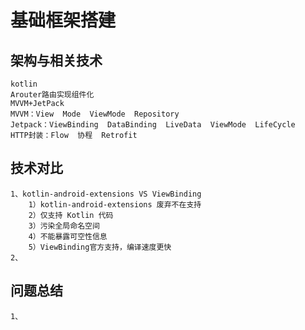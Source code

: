 # 基础框架搭建

## 架构与相关技术

    kotlin
    Arouter路由实现组件化
    MVVM+JetPack
    MVVM：View  Mode  ViewMode  Repository
    Jetpack：ViewBinding  DataBinding  LiveData  ViewMode  LifeCycle
    HTTP封装：Flow  协程  Retrofit

## 技术对比

    1、kotlin-android-extensions VS ViewBinding
        1）kotlin-android-extensions 废弃不在支持
        2）仅支持 Kotlin 代码
        3）污染全局命名空间
        4）不能暴露可空性信息
        5）ViewBinding官方支持，编译速度更快
    2、

## 问题总结

    1、

